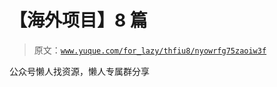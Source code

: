 # 【海外项目】8 篇

> 原文：[`www.yuque.com/for_lazy/thfiu8/nyowrfg75zaoiw3f`](https://www.yuque.com/for_lazy/thfiu8/nyowrfg75zaoiw3f)

公众号懒人找资源，懒人专属群分享